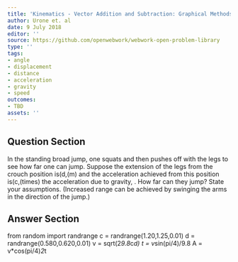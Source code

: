 ```yaml
---
title: 'Kinematics - Vector Addition and Subtraction: Graphical Methods'
author: Urone et. al
date: 9 July 2018
editor: ''
source: https://github.com/openwebwork/webwork-open-problem-library
type: ''
tags:
- angle
- displacement
- distance
- acceleration
- gravity
- speed
outcomes:
- TBD
assets: ''
---
```


## Question Section 

In the standing broad jump, one squats and then pushes off with the legs to see how far one can jump. Suppose the extension of the legs from the crouch position is(d,(m) and the acceleration achieved from this position is(c,(times)  the acceleration due to gravity,  . How far can they jump? State your assumptions. (Increased range can be achieved by swinging the arms in the direction of the jump.)

## Answer Section

from random import randrange
c = randrange(1.20,1.25,0.01)
d = randrange(0.580,0.620,0.01)
v = sqrt(2*9.8*c*d)
t = v*sin(pi/4)/9.8
A = v*cos(pi/4)*2*t